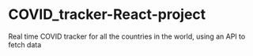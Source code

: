 # COVID_tracker-React-project
Real time COVID tracker for all the countries in the world, using an API to fetch data
